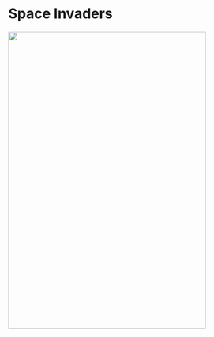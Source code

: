 # Space Invaders

<img src="https://github.com/evliyabalik/SpaceInvaders/assets/20957595/1233c3f5-546b-4e28-992f-5dc6a072f054" width="400" height="600">
